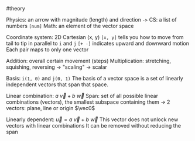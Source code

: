 #theory 

Physics: an arrow with magnitude (length) and direction `->`
CS: a list of numbers `[num]`
Math: an element of the vector space

Coordinate system: 2D Cartesian (x, y)
`[x, y]` tells you how to move from tail to tip in parallel to `i` and `j`
`[+ -]` indicates upward and downward motion
Each pair maps to only one vector

Addition: overall certain movement (steps)
Multiplication: stretching, squishing, reversing -> "scaling" -> scalar

Basis: `i(1, 0)` and `j(0, 1)`
	The basis of a vector space is a set of linearly independent vectors that span that space.

Linear combination: $a \ \vec v + b \ \vec w$ 
	Span: set of all possible linear combinations (vectors), the smallest subspace containing them
	-> 2 vectors: plane, line or origin $\vec0$ 

Linearly dependent: $\vec u = a \ \vec v + b \ \vec w$ 
	This vector does not unlock new vectors with linear combinations
	It can be removed without reducing the span